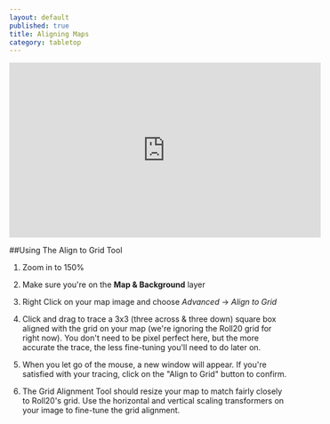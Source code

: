 ```yaml
---
layout: default
published: true
title: Aligning Maps
category: tabletop
---
```


<iframe width="560" height="315" src="http://www.youtube.com/embed/1BrXBd1TBO4" frameborder="0" allowfullscreen></iframe>

##Using The Align to Grid Tool

1. Zoom in to 150%

2. Make sure you're on the **Map & Background** layer

3. Right Click on your map image and choose *Advanced* -> *Align to Grid*

4. Click and drag to trace a 3x3 (three across & three down) square box aligned with the grid on your map (we're ignoring the Roll20 grid for right now). You don't need to be pixel perfect here, but the more accurate the trace, the less fine-tuning you'll need to do later on.

5. When you let go of the mouse, a new window will appear. If you're satisfied with your tracing, click on the "Align to Grid" button to confirm.

6. The Grid Alignment Tool should resize your map to match fairly closely to Roll20's grid. Use the horizontal and vertical scaling transformers on your image to fine-tune the grid alignment.